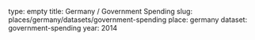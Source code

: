 type: empty
title: Germany / Government Spending
slug: places/germany/datasets/government-spending
place: germany
dataset: government-spending
year: 2014
